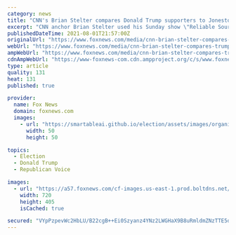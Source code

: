 ```yaml
---
category: news
title: "CNN's Brian Stelter compares Donald Trump supporters to Jonestown cult members"
excerpt: "CNN anchor Brian Stelter used his Sunday show \"Reliable Sources\" to feature a segment comparing Donald Trump supporters to Jonestown cult members. Stelter spoke with Rep. Jackie Speier, D-Calif., to help explain the similarities between Trump supporters and Jonestown cultists."
publishedDateTime: 2021-08-01T21:57:00Z
originalUrl: "https://www.foxnews.com/media/cnn-brian-stelter-compares-trump-supporters-jonestown-cult"
webUrl: "https://www.foxnews.com/media/cnn-brian-stelter-compares-trump-supporters-jonestown-cult"
ampWebUrl: "https://www.foxnews.com/media/cnn-brian-stelter-compares-trump-supporters-jonestown-cult.amp"
cdnAmpWebUrl: "https://www-foxnews-com.cdn.ampproject.org/c/s/www.foxnews.com/media/cnn-brian-stelter-compares-trump-supporters-jonestown-cult.amp"
type: article
quality: 131
heat: 131
published: true

provider:
  name: Fox News
  domain: foxnews.com
  images:
    - url: "https://smartableai.github.io/election/assets/images/organizations/foxnews.com-50x50.jpg"
      width: 50
      height: 50

topics:
  - Election
  - Donald Trump
  - Republican Voice

images:
  - url: "https://a57.foxnews.com/cf-images.us-east-1.prod.boltdns.net/v1/static/694940094001/33702a68-88a4-4cc6-9da8-7375bb1e813d/d32ddc55-20b0-4c79-80d2-5645d00de2e6/1280x720/match/720/405/image.jpg?ve=1&tl=1"
    width: 720
    height: 405
    isCached: true

secured: "VYpPzpevWc2HbLU/B22cgB++Ei0Szyanz4YNz2LWGHaX9B8uRmldmZNzTTE5d/lGxYGxOwp1ChC/j8n8ka4sZEx+vUWkJTIXmhodfq/Yj8E7Y0CRTKVqF7rAXiVNQVB6KCN+iqZ2ubQChXrvlu5wHPbLCZk+JzOL5/pIVoxTp0sD6ynOAsDdrJ/jjOT1pcIoJQcGxg1yVC48nfehat6Vjr+GptfsQ/bXs81uWhyGATpzzyufOLcoeSUBNVf3/co5JZe0jRU/UwfLvMwfxwDYjYWZ9PHha+27syZxkHxFRs52S3ovSxfYJWU0mogkQsqM4Y9EW7HBFEyYmtFBSB2DiWDy7qkqfnkh3AASrJ0IYGw=;XI6NabomkoeD/Pn+CnfeLQ=="
---
```


